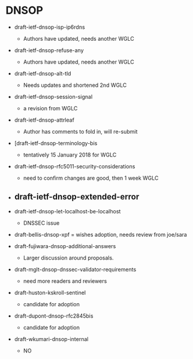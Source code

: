 # DNSOP 

* draft-ietf-dnsop-isp-ip6rdns
    - Authors have updated, needs another WGLC

* draft-ietf-dnsop-refuse-any
    - Authors have updated, needs another WGLC

* draft-ietf-dnsop-alt-tld
    - Needs updates and shortened 2nd WGLC

* draft-ietf-dnsop-session-signal
    - a revision from WGLC

* draft-ietf-dnsop-attrleaf
    - Author has comments to fold in, will re-submit

* [draft-ietf-dnsop-terminology-bis
    - tentatively 15 January 2018 for WGLC

* draft-ietf-dnsop-rfc5011-security-considerations
    - need to confirm changes are good, then 1 week WGLC 

* draft-ietf-dnsop-extended-error
    - 

* draft-ietf-dnsop-let-localhost-be-localhost
    - DNSSEC issue 

* draft-bellis-dnsop-xpf
    = wishes adoption, needs review from joe/sara 

* draft-fujiwara-dnsop-additional-answers
    - Larger discussion around proposals. 

* draft-mglt-dnsop-dnssec-validator-requirements
    - need more readers and reviewers 

* draft-huston-kskroll-sentinel
    - candidate for adoption 

* draft-dupont-dnsop-rfc2845bis
    - candidate for adoption 

* draft-wkumari-dnsop-internal
    - NO
